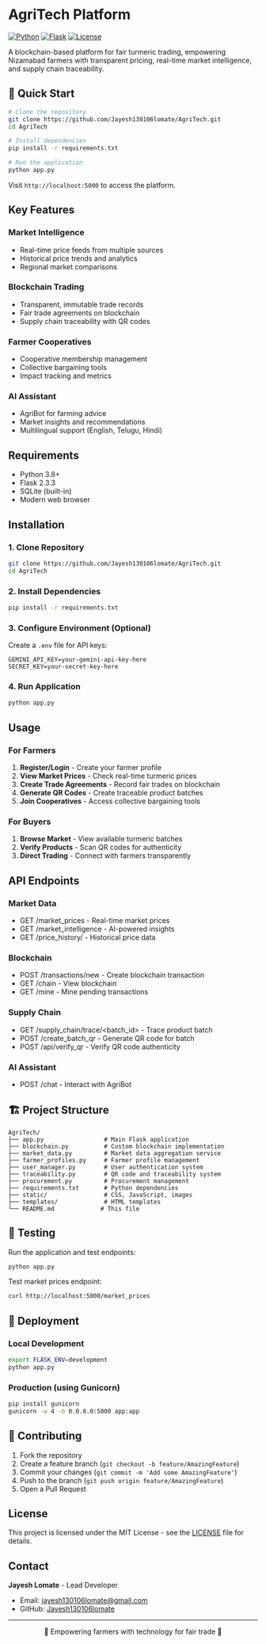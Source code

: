﻿#  AgriTech Platform

[![Python](https://img.shields.io/badge/Python-3.8+-blue.svg)](https://www.python.org/)
[![Flask](https://img.shields.io/badge/Flask-2.3.3-lightgrey.svg)](https://flask.palletsprojects.com/)
[![License](https://img.shields.io/badge/License-MIT-green.svg)](LICENSE)

A blockchain-based platform for fair turmeric trading, empowering Nizamabad farmers with transparent pricing, real-time market intelligence, and supply chain traceability.

## 🚀 Quick Start

```bash
# Clone the repository
git clone https://github.com/Jayesh130106lomate/AgriTech.git
cd AgriTech

# Install dependencies
pip install -r requirements.txt

# Run the application
python app.py
```

Visit `http://localhost:5000` to access the platform.

##  Key Features

###  **Market Intelligence**
- Real-time price feeds from multiple sources
- Historical price trends and analytics
- Regional market comparisons

###  **Blockchain Trading**
- Transparent, immutable trade records
- Fair trade agreements on blockchain
- Supply chain traceability with QR codes

###  **Farmer Cooperatives**
- Cooperative membership management
- Collective bargaining tools
- Impact tracking and metrics

###  **AI Assistant**
- AgriBot for farming advice
- Market insights and recommendations
- Multilingual support (English, Telugu, Hindi)

##  Requirements

- Python 3.8+
- Flask 2.3.3
- SQLite (built-in)
- Modern web browser

##  Installation

### 1. Clone Repository
```bash
git clone https://github.com/Jayesh130106lomate/AgriTech.git
cd AgriTech
```

### 2. Install Dependencies
```bash
pip install -r requirements.txt
```

### 3. Configure Environment (Optional)
Create a `.env` file for API keys:
```env
GEMINI_API_KEY=your-gemini-api-key-here
SECRET_KEY=your-secret-key-here
```

### 4. Run Application
```bash
python app.py
```

##  Usage

### For Farmers
1. **Register/Login** - Create your farmer profile
2. **View Market Prices** - Check real-time turmeric prices
3. **Create Trade Agreements** - Record fair trades on blockchain
4. **Generate QR Codes** - Create traceable product batches
5. **Join Cooperatives** - Access collective bargaining tools

### For Buyers
1. **Browse Market** - View available turmeric batches
2. **Verify Products** - Scan QR codes for authenticity
3. **Direct Trading** - Connect with farmers transparently

##  API Endpoints

### Market Data
- GET /market_prices - Real-time market prices
- GET /market_intelligence - AI-powered insights
- GET /price_history/<crop> - Historical price data

### Blockchain
- POST /transactions/new - Create blockchain transaction
- GET /chain - View blockchain
- GET /mine - Mine pending transactions

### Supply Chain
- GET /supply_chain/trace/<batch_id> - Trace product batch
- POST /create_batch_qr - Generate QR code for batch
- POST /api/verify_qr - Verify QR code authenticity

### AI Assistant
- POST /chat - Interact with AgriBot

## 🏗 Project Structure

```
AgriTech/
├── app.py                 # Main Flask application
├── blockchain.py          # Custom blockchain implementation
├── market_data.py         # Market data aggregation service
├── farmer_profiles.py     # Farmer profile management
├── user_manager.py        # User authentication system
├── traceability.py        # QR code and traceability system
├── procurement.py         # Procurement management
├── requirements.txt       # Python dependencies
├── static/                # CSS, JavaScript, images
├── templates/             # HTML templates
└── README.md             # This file
```

## 🧪 Testing

Run the application and test endpoints:

```bash
python app.py
```

Test market prices endpoint:
```bash
curl http://localhost:5000/market_prices
```

## 🚀 Deployment

### Local Development
```bash
export FLASK_ENV=development
python app.py
```

### Production (using Gunicorn)
```bash
pip install gunicorn
gunicorn -w 4 -b 0.0.0.0:5000 app:app
```

## 🤝 Contributing

1. Fork the repository
2. Create a feature branch (`git checkout -b feature/AmazingFeature`)
3. Commit your changes (`git commit -m 'Add some AmazingFeature'`)
4. Push to the branch (`git push origin feature/AmazingFeature`)
5. Open a Pull Request

##  License

This project is licensed under the MIT License - see the [LICENSE](LICENSE) file for details.

##  Contact

**Jayesh Lomate** - Lead Developer
- Email: jayesh130106lomate@gmail.com
- GitHub: [Jayesh130106lomate](https://github.com/Jayesh130106lomate)

---

<div align="center">
🌾 Empowering farmers with technology for fair trade 🌾
</div>
